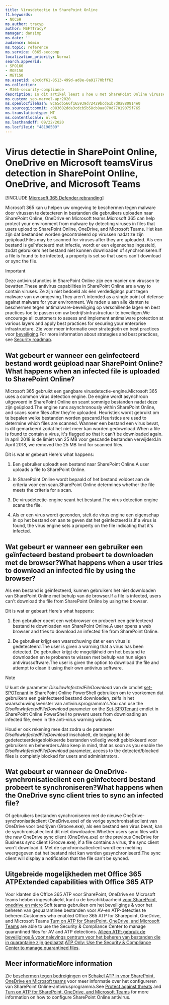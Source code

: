 ```yaml
---
title: Virusdetectie in SharePoint Online
f1.keywords:
- NOCSH
ms.author: tracyp
author: MSFTTracyP
manager: dansimp
ms.date: ''
audience: Admin
ms.topic: reference
ms.service: O365-seccomp
localization_priority: Normal
search.appverid:
- SPO160
- MOE150
- MET150
ms.assetid: e3c6df61-8513-499d-ad8e-8a91770bff63
ms.collection:
- M365-security-compliance
description: In dit artikel leest u hoe u met SharePoint Online virussen kunt herkennen aan bestanden die gebruikers uploaden en voorkomen dat gebruikers de bestanden downloaden of synchroniseren.
ms.custom: seo-marvel-apr2020
ms.openlocfilehash: 8c65db566f165939d72429bcd61b7d0a880814e0
ms.sourcegitcommit: c083602dda3cdcb5b58cb8aa070d77019075f765
ms.translationtype: MT
ms.contentlocale: nl-NL
ms.lasthandoff: 09/22/2020
ms.locfileid: "48196509"
---
```

# <a name="virus-detection-in-sharepoint-online-onedrive-and-microsoft-teams"></a><span data-ttu-id="8cde1-103">Virus detectie in SharePoint Online, OneDrive en Microsoft teams</span><span class="sxs-lookup"><span data-stu-id="8cde1-103">Virus detection in SharePoint Online, OneDrive, and Microsoft Teams</span></span>

[!INCLUDE [Microsoft 365 Defender rebranding](../includes/microsoft-defender-for-office.md)]


<span data-ttu-id="8cde1-104">Microsoft 365 kan u helpen uw omgeving te beschermen tegen malware door virussen te detecteren in bestanden die gebruikers uploaden naar SharePoint Online, OneDrive en Microsoft teams.</span><span class="sxs-lookup"><span data-stu-id="8cde1-104">Microsoft 365 can help protect your environment from malware by detecting viruses in files that users upload to SharePoint Online, OneDrive, and Microsoft Teams.</span></span> <span data-ttu-id="8cde1-105">Het kan zijn dat bestanden worden gecontroleerd op virussen nadat ze zijn geüpload.</span><span class="sxs-lookup"><span data-stu-id="8cde1-105">Files may be scanned for viruses after they are uploaded.</span></span> <span data-ttu-id="8cde1-106">Als een bestand is geïnfecteerd met infectie, wordt er een eigenschap ingesteld, zodat gebruikers het bestand niet kunnen downloaden of synchroniseren.</span><span class="sxs-lookup"><span data-stu-id="8cde1-106">If a file is found to be infected, a property is set so that users can't download or sync the file.</span></span>

> [!IMPORTANT]
> <span data-ttu-id="8cde1-107">Deze antivirusfuncties in SharePoint Online zijn een manier om virussen te bevatten.</span><span class="sxs-lookup"><span data-stu-id="8cde1-107">These antivirus capabilities in SharePoint Online are a way to contain viruses.</span></span> <span data-ttu-id="8cde1-108">Ze zijn niet bedoeld als één verdedigings punt tegen malware van uw omgeving.</span><span class="sxs-lookup"><span data-stu-id="8cde1-108">They aren't intended as a single point of defense against malware for your environment.</span></span> <span data-ttu-id="8cde1-109">We raden u aan alle klanten te beschermen tegen antimalware-beveiliging op verschillende lagen en best practices toe te passen om uw bedrijfsinfrastructuur te beveiligen.</span><span class="sxs-lookup"><span data-stu-id="8cde1-109">We encourage all customers to assess and implement antimalware protection at various layers and apply best practices for securing your enterprise infrastructure.</span></span> <span data-ttu-id="8cde1-110">Zie voor meer informatie over strategieën en best practices voor [beveiliging](security-roadmap.md).</span><span class="sxs-lookup"><span data-stu-id="8cde1-110">For more information about strategies and best practices, see [Security roadmap](security-roadmap.md).</span></span>

## <a name="what-happens-when-an-infected-file-is-uploaded-to-sharepoint-online"></a><span data-ttu-id="8cde1-111">Wat gebeurt er wanneer een geïnfecteerd bestand wordt geüpload naar SharePoint Online?</span><span class="sxs-lookup"><span data-stu-id="8cde1-111">What happens when an infected file is uploaded to SharePoint Online?</span></span>

<span data-ttu-id="8cde1-112">Microsoft 365 gebruikt een gangbare virusdetectie-engine.</span><span class="sxs-lookup"><span data-stu-id="8cde1-112">Microsoft 365 uses a common virus detection engine.</span></span> <span data-ttu-id="8cde1-113">De engine wordt asynchroon uitgevoerd in SharePoint Online en scant sommige bestanden nadat deze zijn geüpload.</span><span class="sxs-lookup"><span data-stu-id="8cde1-113">The engine runs asynchronously within SharePoint Online, and scans some files after they're uploaded.</span></span> <span data-ttu-id="8cde1-114">Heuristiek wordt gebruikt om te bepalen welke bestanden worden gescand.</span><span class="sxs-lookup"><span data-stu-id="8cde1-114">Heuristics are used to determine which files are scanned.</span></span> <span data-ttu-id="8cde1-115">Wanneer een bestand een virus bevat, is dit gemarkeerd zodat het niet meer kan worden gedownload.</span><span class="sxs-lookup"><span data-stu-id="8cde1-115">When a file is found to contain a virus, it's flagged so that it can't be downloaded again.</span></span> <span data-ttu-id="8cde1-116">In april 2018 is de limiet van 25 MB voor gescande bestanden verwijderd.</span><span class="sxs-lookup"><span data-stu-id="8cde1-116">In April 2018, we removed the 25 MB limit for scanned files.</span></span>

<span data-ttu-id="8cde1-117">Dit is wat er gebeurt:</span><span class="sxs-lookup"><span data-stu-id="8cde1-117">Here's what happens:</span></span>

1. <span data-ttu-id="8cde1-118">Een gebruiker uploadt een bestand naar SharePoint Online.</span><span class="sxs-lookup"><span data-stu-id="8cde1-118">A user uploads a file to SharePoint Online.</span></span>

2. <span data-ttu-id="8cde1-119">In SharePoint Online wordt bepaald of het bestand voldoet aan de criteria voor een scan.</span><span class="sxs-lookup"><span data-stu-id="8cde1-119">SharePoint Online determines whether the file meets the criteria for a scan.</span></span>

3. <span data-ttu-id="8cde1-120">De virusdetectie-engine scant het bestand.</span><span class="sxs-lookup"><span data-stu-id="8cde1-120">The virus detection engine scans the file.</span></span>

4. <span data-ttu-id="8cde1-121">Als er een virus wordt gevonden, stelt de virus engine een eigenschap in op het bestand om aan te geven dat het geïnfecteerd is.</span><span class="sxs-lookup"><span data-stu-id="8cde1-121">If a virus is found, the virus engine sets a property on the file indicating that it's infected.</span></span>

## <a name="what-happens-when-a-user-tries-to-download-an-infected-file-by-using-the-browser"></a><span data-ttu-id="8cde1-122">Wat gebeurt er wanneer een gebruiker een geïnfecteerd bestand probeert te downloaden met de browser?</span><span class="sxs-lookup"><span data-stu-id="8cde1-122">What happens when a user tries to download an infected file by using the browser?</span></span>

<span data-ttu-id="8cde1-123">Als een bestand is geïnfecteerd, kunnen gebruikers het niet downloaden van SharePoint Online met behulp van de browser.</span><span class="sxs-lookup"><span data-stu-id="8cde1-123">If a file is infected, users can't download the file from SharePoint Online by using the browser.</span></span>

<span data-ttu-id="8cde1-124">Dit is wat er gebeurt:</span><span class="sxs-lookup"><span data-stu-id="8cde1-124">Here's what happens:</span></span>

1. <span data-ttu-id="8cde1-125">Een gebruiker opent een webbrowser en probeert een geïnfecteerd bestand te downloaden van SharePoint Online.</span><span class="sxs-lookup"><span data-stu-id="8cde1-125">A user opens a web browser and tries to download an infected file from SharePoint Online.</span></span>

2. <span data-ttu-id="8cde1-126">De gebruiker krijgt een waarschuwing dat er een virus is gedetecteerd.</span><span class="sxs-lookup"><span data-stu-id="8cde1-126">The user is given a warning that a virus has been detected.</span></span> <span data-ttu-id="8cde1-127">De gebruiker krijgt de mogelijkheid om het bestand te downloaden en te proberen te wissen met behulp van hun eigen antivirussoftware.</span><span class="sxs-lookup"><span data-stu-id="8cde1-127">The user is given the option to download the file and attempt to clean it using their own antivirus software.</span></span>

> [!NOTE]
>
> <span data-ttu-id="8cde1-128">U kunt de parameter *DisallowInfectedFileDownload* van de cmdlet [set-SPOTenant](https://docs.microsoft.com/powershell/module/sharepoint-online/Set-SPOTenant) in SharePoint Online PowerShell gebruiken om te voorkomen dat gebruikers een geïnfecteerd bestand downloaden, zelfs in het waarschuwingsvenster van antivirusprogramma's.</span><span class="sxs-lookup"><span data-stu-id="8cde1-128">You can use the *DisallowInfectedFileDownload* parameter on the [Set-SPOTenant](https://docs.microsoft.com/powershell/module/sharepoint-online/Set-SPOTenant) cmdlet in SharePoint Online PowerShell to prevent users from downloading an infected file, even in the anti-virus warning window.</span></span>
>
> <span data-ttu-id="8cde1-129">Houd er ook rekening mee dat zodra u de parameter *DisallowInfectedFileDownload* inschakelt, de toegang tot de gedetecteerde/geblokkeerde bestanden volledig wordt geblokkeerd voor gebruikers en beheerders.</span><span class="sxs-lookup"><span data-stu-id="8cde1-129">Also keep in mind, that as soon as you enable the *DisallowInfectedFileDownload* parameter, access to the detected/blocked files is completly blocked for users and administrators.</span></span>

## <a name="what-happens-when-the-onedrive-sync-client-tries-to-sync-an-infected-file"></a><span data-ttu-id="8cde1-130">Wat gebeurt er wanneer de OneDrive-synchronisatieclient een geïnfecteerd bestand probeert te synchroniseren?</span><span class="sxs-lookup"><span data-stu-id="8cde1-130">What happens when the OneDrive sync client tries to sync an infected file?</span></span>

<span data-ttu-id="8cde1-131">Of gebruikers bestanden synchroniseren met de nieuwe OneDrive-synchronisatieclient (OneDrive.exe) of de vorige synchronisatieclient van OneDrive voor bedrijven (Groove.exe), als een bestand een virus bevat, kan de synchronisatieclient dit niet downloaden.</span><span class="sxs-lookup"><span data-stu-id="8cde1-131">Whether users sync files with the new OneDrive sync client (OneDrive.exe) or the previous OneDrive for Business sync client (Groove.exe), if a file contains a virus, the sync client won't download it.</span></span> <span data-ttu-id="8cde1-132">Met de synchronisatieclient wordt een melding weergegeven dat het bestand niet kan worden gesynchroniseerd.</span><span class="sxs-lookup"><span data-stu-id="8cde1-132">The sync client will display a notification that the file can't be synced.</span></span>

## <a name="extended-capabilities-with-office-365-atp"></a><span data-ttu-id="8cde1-133">Uitgebreide mogelijkheden met Office 365 ATP</span><span class="sxs-lookup"><span data-stu-id="8cde1-133">Extended capabilities with Office 365 ATP</span></span>

<span data-ttu-id="8cde1-134">Voor klanten die Office 365 ATP voor SharePoint, OneDrive en Microsoft teams hebben ingeschakeld, kunt u de beschikbaarheid [voor SharePoint, onedrive en micro](turn-on-atp-for-spo-odb-and-teams.md) Soft teams gebruiken om het beveiligings & voor het beheren van gequarantinee bestanden voor AV-en ATP-detecties te beheren.</span><span class="sxs-lookup"><span data-stu-id="8cde1-134">Customers who enabled Office 365 ATP for Sharepoint, OneDrive, and Microsoft Teams [Turn on ATP for SharePoint, OneDrive, and Microsoft Teams](turn-on-atp-for-spo-odb-and-teams.md) are able to use the Security & Compliance Center to manage quarantined files for AV and ATP detections.</span></span> <span data-ttu-id="8cde1-135">[Alleen ATP: gebruik de beveiligings & voor nalevings centrum voor het beheren van bestanden die in quarantaine zijn geplaatst](manage-quarantined-messages-and-files.md#atp-only-use-the-security--compliance-center-to-manage-quarantined-files).</span><span class="sxs-lookup"><span data-stu-id="8cde1-135">[ATP Only: Use the Security & Compliance Center to manage quarantined files](manage-quarantined-messages-and-files.md#atp-only-use-the-security--compliance-center-to-manage-quarantined-files).</span></span>

## <a name="more-information"></a><span data-ttu-id="8cde1-136">Meer informatie</span><span class="sxs-lookup"><span data-stu-id="8cde1-136">More information</span></span>

<span data-ttu-id="8cde1-137">Zie [beschermen tegen bedreigingen](https://docs.microsoft.com/microsoft-365/security/office-365-security/protect-against-threats?view=o365-worldwide#requirements) en [Schakel ATP in voor SharePoint, OneDrive en Microsoft teams](https://docs.microsoft.com/microsoft-365/security/office-365-security/turn-on-atp-for-spo-odb-and-teams?view=o365-worldwide) voor meer informatie over het configureren van SharePoint Online-antivirusprogramma.</span><span class="sxs-lookup"><span data-stu-id="8cde1-137">See [Protect against threats](https://docs.microsoft.com/microsoft-365/security/office-365-security/protect-against-threats?view=o365-worldwide#requirements) and [Turn on ATP for SharePoint, OneDrive, and Microsoft Teams](https://docs.microsoft.com/microsoft-365/security/office-365-security/turn-on-atp-for-spo-odb-and-teams?view=o365-worldwide) for more information on how to configure SharePoint Online antivirus.</span></span>


